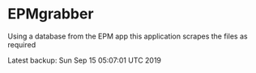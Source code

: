 # EPMgrabber
Using a database from the EPM app this application scrapes the files as required


Latest backup: Sun Sep 15 05:07:01 UTC 2019
